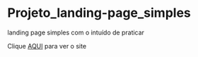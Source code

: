 # Projeto_landing-page_simples
landing page simples com o intuído de praticar


Clique <a href= "https://diegononato-landingpage-simples.netlify.com/" target="_blank">AQUI</a> para ver o site
